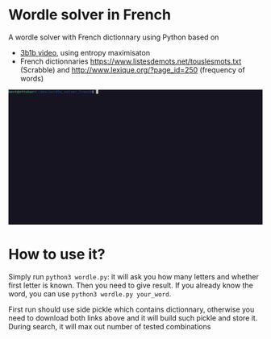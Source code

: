 # Wordle solver in French
A wordle solver with French dictionnary using Python based on
- [3b1b video](https://www.youtube.com/watch?v=v68zYyaEmEA), using entropy maximisaton
- French dictionnaries https://www.listesdemots.net/touslesmots.txt (Scrabble) and http://www.lexique.org/?page_id=250 (frequency of words)

![Sample game](demo.gif)

# How to use it?

Simply run `python3 wordle.py`: it will ask you how many letters and whether first letter is known. Then you need to give result. If you already know the word, you can use `python3 wordle.py your_word`.

First run should use side pickle which contains dictionnary, otherwise you need to download both links above and it will build such pickle and store it.
During search, it will max out number of tested combinations